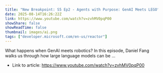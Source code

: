 ```yaml
---
title: "New Breakpoint: S5 Ep2 - Agents with Purpose: GenAI Meets LEGO"
date: 2025-08-14T16:26:22Z
link: https://www.youtube.com/watch?v=zvhMV0pqP00
showShare: false
showReadTime: false
thumbnail: images/ai.png
tags: ["developer.microsoft.com/en-us/reactor"]
---
```

What happens when GenAI meets robotics? In this episode, Daniel Fang walks us through how large language models can be ...

- Link to article: https://www.youtube.com/watch?v=zvhMV0pqP00